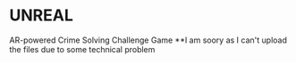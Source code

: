 # UNREAL
AR-powered Crime Solving Challenge Game
**I am soory as I can't upload the files due to some technical problem
